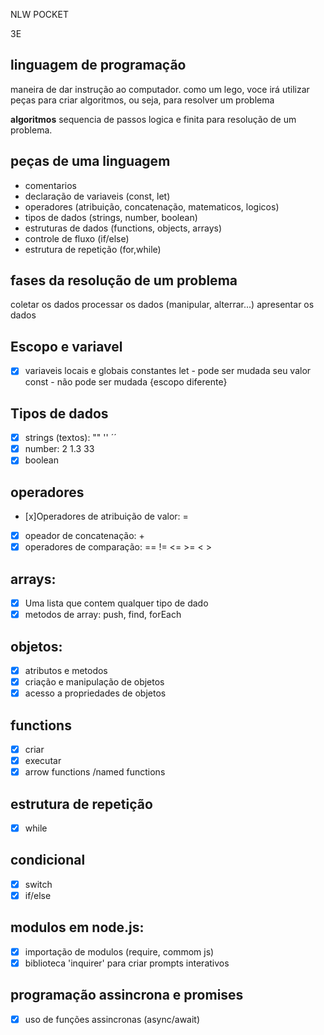 NLW POCKET

3E

## linguagem de programação

maneira de dar instrução ao computador.
como um lego, voce irá utilizar peças para criar algoritmos, ou seja, para resolver um problema

**algoritmos**
sequencia de passos logica e finita para resolução de um problema.

## peças de uma linguagem

- comentarios
- declaração de variaveis (const, let)
- operadores (atribuição, concatenação, matematicos, logicos)
- tipos de dados (strings, number, boolean)
- estruturas de dados (functions, objects, arrays)
- controle de fluxo (if/else)
- estrutura de repetição (for,while)

## fases da resolução de um problema

coletar os dados
processar os dados (manipular, alterrar...)
apresentar os dados

## Escopo e variavel

- [x] variaveis locais e globais
      constantes
      let - pode ser mudada seu valor
      const - não pode ser mudada
      {escopo diferente}

## Tipos de dados

- [x] strings (textos): "" '' ´´
- [x] number: 2 1.3 33
- [x] boolean

## operadores

- [x]Operadores de atribuição de valor: =
- [x] opeador de concatenação: +
- [x] operadores de comparação: == != <= >= < >

## arrays:

- [x] Uma lista que contem qualquer tipo de dado
- [x] metodos de array: push, find, forEach

## objetos:

- [x] atributos e metodos
- [x] criação e manipulação de objetos
- [x] acesso a propriedades de objetos

## functions

- [x] criar
- [x] executar
- [x] arrow functions /named functions

## estrutura de repetição

- [x] while

## condicional

- [x] switch
- [x] if/else

## modulos em node.js:

- [x] importação de modulos (require, commom js)
- [x] biblioteca 'inquirer' para criar prompts interativos

## programação assincrona e promises

- [x] uso de funções assincronas (async/await)
